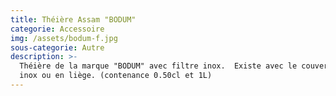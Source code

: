 ```yaml
---
title: Théière Assam "BODUM"
categorie: Accessoire
img: /assets/bodum-f.jpg
sous-categorie: Autre
description: >-
  Théière de la marque "BODUM" avec filtre inox.  Existe avec le couvercle en
  inox ou en liège. (contenance 0.50cl et 1L)
---
```


